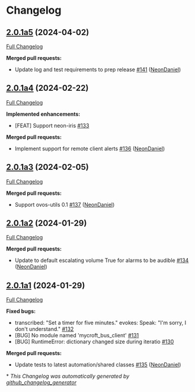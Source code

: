 # Changelog

## [2.0.1a5](https://github.com/NeonGeckoCom/skill-alerts/tree/2.0.1a5) (2024-04-02)

[Full Changelog](https://github.com/NeonGeckoCom/skill-alerts/compare/2.0.1a4...2.0.1a5)

**Merged pull requests:**

- Update log and test requirements to prep release [\#141](https://github.com/NeonGeckoCom/skill-alerts/pull/141) ([NeonDaniel](https://github.com/NeonDaniel))

## [2.0.1a4](https://github.com/NeonGeckoCom/skill-alerts/tree/2.0.1a4) (2024-02-22)

[Full Changelog](https://github.com/NeonGeckoCom/skill-alerts/compare/2.0.1a3...2.0.1a4)

**Implemented enhancements:**

- \[FEAT\] Support neon-iris [\#133](https://github.com/NeonGeckoCom/skill-alerts/issues/133)

**Merged pull requests:**

- Implement support for remote client alerts [\#136](https://github.com/NeonGeckoCom/skill-alerts/pull/136) ([NeonDaniel](https://github.com/NeonDaniel))

## [2.0.1a3](https://github.com/NeonGeckoCom/skill-alerts/tree/2.0.1a3) (2024-02-05)

[Full Changelog](https://github.com/NeonGeckoCom/skill-alerts/compare/2.0.1a2...2.0.1a3)

**Merged pull requests:**

- Support ovos-utils 0.1 [\#137](https://github.com/NeonGeckoCom/skill-alerts/pull/137) ([NeonDaniel](https://github.com/NeonDaniel))

## [2.0.1a2](https://github.com/NeonGeckoCom/skill-alerts/tree/2.0.1a2) (2024-01-29)

[Full Changelog](https://github.com/NeonGeckoCom/skill-alerts/compare/2.0.1a1...2.0.1a2)

**Merged pull requests:**

- Update to default escalating volume True for alarms to be audible [\#134](https://github.com/NeonGeckoCom/skill-alerts/pull/134) ([NeonDaniel](https://github.com/NeonDaniel))

## [2.0.1a1](https://github.com/NeonGeckoCom/skill-alerts/tree/2.0.1a1) (2024-01-29)

[Full Changelog](https://github.com/NeonGeckoCom/skill-alerts/compare/2.0.0...2.0.1a1)

**Fixed bugs:**

- transcribed: "Set a timer for five minutes." evokes: Speak: "I'm sorry, I don't understand." [\#132](https://github.com/NeonGeckoCom/skill-alerts/issues/132)
- \[BUG\] No module named 'mycroft\_bus\_client' [\#131](https://github.com/NeonGeckoCom/skill-alerts/issues/131)
- \[BUG\] RuntimeError: dictionary changed size during iteratio [\#130](https://github.com/NeonGeckoCom/skill-alerts/issues/130)

**Merged pull requests:**

- Update tests to latest automation/shared classes [\#135](https://github.com/NeonGeckoCom/skill-alerts/pull/135) ([NeonDaniel](https://github.com/NeonDaniel))



\* *This Changelog was automatically generated by [github_changelog_generator](https://github.com/github-changelog-generator/github-changelog-generator)*
